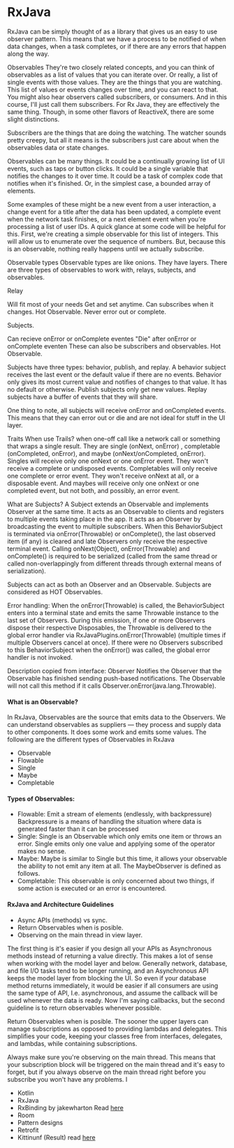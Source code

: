 # RxJava
RxJava can be simply thought of as a library that gives us an easy to use observer pattern. This means that we have a process to be notified of when data changes, when a task completes, or if there are any errors that happen along the way. 

 
 Observables
 They're two closely related concepts, and you can think of observables as a list of values that you can iterate over. Or really, a list of single events with those values. They are the things that you are watching. This list of values or events changes over time, and you can react to that. You might also hear observers called subscribers, or consumers. And in this course, I'll just call them subscribers. For Rx Java, they are effectively the same thing. Though, in some other flavors of ReactiveX, there are some slight distinctions. 
 
 Subscribers are the things that are doing the watching. The watcher sounds pretty creepy, but all it means is the subscribers just care about when the observables data or state changes. 
 
 Observables can be many things. It could be a continually growing list of UI events, such as taps or button clicks. It could be a single variable that notifies the changes to it over time. It could be a task of complex code that notifies when it's finished. Or, in the simplest case, a bounded array of elements. 
 
 Some examples of these might be a new event from a user interaction, a change event for a title after the data has been updated, a complete event when the network task finishes, or a next element event when you're processing a list of user IDs. A quick glance at some code will be helpful for this. First, we're creating a simple observable for this list of integers. This will allow us to enumerate over the sequence of numbers. But, because this is an observable, nothing really happens until we actually subscribe.


Observable types
Observable types are like onions. They have layers. There are three types of observables to work with, relays, subjects, and observables.


Relay 

Will fit most of your needs
Get and set anytime.
Can subscribes when it changes.
Hot Observable.
Never error out or complete.

Subjects.

Can recieve onError or onComplete eventes
"Die" after onError or onComplete eventen
These can also be subscribers and observables.
Hot Observable.


Subjects have three types: behavior, publish, and replay.
A behavior subject receives the last event or the default value if there are no events. Behavior only gives its most current value and notifies of changes to that value. It has no default or otherwise. 
Publish subjects only get new values. 
Replay subjects have a buffer of events that they will share.

One thing to note, all subjects will receive onError and onCompleted events. This means that they can error out or die and are not ideal for stuff in the UI layer.

Traits
When use Trails? when one-off call like a network call or something that wraps a single result.
They are single (onNext, onError) , completable (onCompleted, onError), and maybe (onNext/onCompleted, onError). 
Singles will receive only one onNext or one onError event. They won't receive a complete or undisposed events. 
Completables will only receive one complete or error event. They won't receive onNext at all, or a disposable event. And maybes will receive only one onNext or one completed event, but not both, and possibly, an error event. 


What are Subjects?
A Subject extends an Observable and implements Observer at the same time.
It acts as an Observable to clients and registers to multiple events taking place in the app.
It acts as an Observer by broadcasting the event to multiple subscribers.
When this BehaviorSubject is terminated via onError(Throwable) or onComplete(), the last observed item (if any) is cleared and late Observers only receive the respective terminal event.
Calling onNext(Object), onError(Throwable) and onComplete() is required to be serialized (called from the same thread or called non-overlappingly from different threads through external means of serialization).

Subjects can act as both an Observer and an Observable.
Subjects are considered as HOT Observables.

Error handling: When the onError(Throwable) is called, the BehaviorSubject enters into a terminal state and emits the same
Throwable instance to the last set of Observers. During this emission, if one or more Observers dispose their respective Disposables,
the Throwable is delivered to the global error handler via RxJavaPlugins.onError(Throwable) (multiple times if multiple Observers cancel at once).
If there were no Observers subscribed to this BehaviorSubject when the onError() was called, the global error handler is not invoked.

Description copied from interface:
Observer Notifies the Observer that the Observable has finished sending push-based notifications.
The Observable will not call this method if it calls Observer.onError(java.lang.Throwable).

#### What is an Observable?
In RxJava, Observables are the source that emits data to the Observers. We can understand observables as suppliers — they process and supply data to other components. It does some work and emits some values.
The following are the different types of Observables in RxJava
- Observable
- Flowable
- Single
- Maybe
- Completable

#### Types of Observables:
- Flowable: Emit a stream of elements (endlessly, with backpressure) Backpressure is a means of handling the situation where data is generated faster than it can be processed
- Single: Single is an Observable which only emits one item or throws an error. Single emits only one value and applying some of the operator makes no sense.
- Maybe: Maybe is similar to Single but this time, it allows your observable the ability to not emit any item at all. The MaybeObserver is defined as follows.
- Completable: This observable is only concerned about two things, if some action is executed or an error is encountered.

#### RxJava and Architecture Guidelines
- Async APIs (methods) vs sync.
- Return Observables when is posible.
- Observing on the main thread in view layer.

The first thing is it's easier if you design all your APIs as Asynchronous methods instead of returning a value directly.
This makes a lot of sense when working with the model layer and below.
Generally network, database, and file I/O tasks tend to be longer running, and an Asynchronous API keeps the model layer from blocking the UI.
So even if your database method returns immediately, it would be easier if all consumers are using the same type of API, I.e. asynchronous,
and assume the callback will be used whenever the data is ready.
Now I'm saying callbacks, but the second guideline is to return observables whenever possible.

Return Observables when is posible. The sooner the upper layers can manage subscriptions as opposed to providing lambdas and delegates.
This simplifies your code, keeping your classes free from interfaces, delegates, and lambdas, while containing subscriptions.

Always make sure you're observing on the main thread.
This means that your subscription block will be triggered on the main thread and it's easy to forget,
but if you always observe on the main thread right before you subscribe you won't have any problems. I




- Kotlin
- RxJava
- RxBinding by jakewharton Read [here](https://guides.codepath.com/android/RxJava-and-RxBinding)
- Room
- Pattern designs
- Retrofit
- Kittinunf (Result) read [here](https://github.com/kittinunf/Result)

